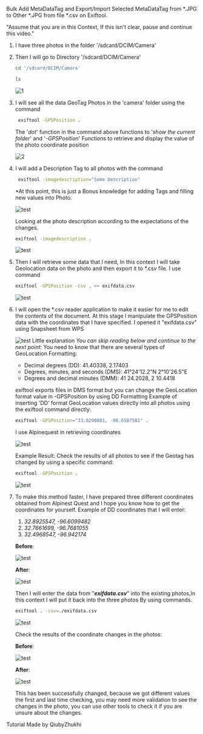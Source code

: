 Bulk Add MetaDataTag and Export/Import Selected MetaDataTag from *.JPG to Other *.JPG from file *.csv on Exiftool.

"Assume that you are in this Context, If this isn't clear, pause and continue this video."

1. I have three photos in the folder '/sdcard/DCIM/Camera'

2. Then I will go to Directory '/sdcard/DCIM/Camera'
    ```sh
    cd '/sdcard/DCIM/Camera' 
    ```
    ```sh
    ls
    ```
    ![1](1.jpg)

3. I will see all the data GeoTag Photos in the 'camera' folder using the command
    ```sh
     exiftool -GPSPosition .
     ```
     The '_dot_' function in the command above functions to '_show the current folder_' and '_-GPSPosition_' Functions to retrieve and display the value of the photo coordinate position
     
     ![2](2.jpg)
     
4. I will add a Description Tag to all photos with the command
    ```sh
     exiftool -imagedescription="Some Description" 
     ```
     *At this point, this is just a Bonus knowledge for adding Tags and filling new values into Photo.
     
     ![test](3.jpg)
     
     Looking at the photo description according to the expectations of the changes.
     ```sh
     exiftool -imagedescription .
     ```
     
     ![test](4.jpg)


5. Then I will retrieve some data that I need, In this context I will take Geolocation data on the photo and then export it to *.csv file. I use command
    ```sh
    exiftool -GPSPosition -csv . >> exifdata.csv
    ```
    ![test](5.jpg)

6. I will open the *.csv reader application to make it easier for me to edit the contents of the document. At this stage I manipulate the GPSPosition data with the coordinates that I have specified.
I opened it "exifdata.csv" using Snapsheet from WPS

    ![test](6.jpg)
Little explanation *You can skip reading below and continue to the next point*:
You need to know that there are several types of GeoLocation Formatting:
    - ‌Decimal degrees (DD): 41.40338, 2.17403
    - ‌Degrees, minutes, and seconds (DMS): 41°24'12.2"N 2°10'26.5"E
    - ‌Degrees and decimal minutes (DMM): 41 24.2028, 2 10.4418

    exiftool exports files in DMS format but you can change the GeoLocation format value in -GPSPosition by using DD Formatting
    Example of inserting 'DD' format GeoLocation values directly into all photos using the exiftool command directly:
    ```sh 
    exiftool -GPSPosition="33.0290801, -96.6587581" .
    ```
    I use Alpinequest in retrieving coordinates
    
    ![test](7.jpg)
    
    Example Result:
    Check the results of all photos to see if the Geotag has changed by using a specific command:
    ```sh
    exiftool -GPSPosition .
    ```
    
    ![test](8.jpg)
    
    
7. To make this method faster, I have prepared three different coordinates obtained from Alpinest Quest and I hope you know how to get the coordinates for yourself.
    Example of DD coordinates that I will enter:
    1. _32.8925547, -96.6099482_
    2. _32.7661699, -96.7681055_
    3. _32.4968547, -96.942174_
    
    **Before**:
    
    ![test](9before.jpg)
    
    **After**:
    
    ![test](10after.jpg)
    
    Then I will enter the data from "**_exifdata.csv_**" into the existing photos,In this context I will put it back into the three photos By using commands.
    ```sh
    exiftool . -csv=./exifdata.csv
    ```
    ![test](11.jpg)

   Check the results of the coordinate changes in the photos:
   
    **Before**:
    
    ![test](12.jpg)
    
    **After**:
    
    ![test](13.jpg)
    
    This has been successfully changed, because we got different values ​​the first and last time checking, you may need more validation to see the changes in the photo, you can use other tools to check it if you are unsure about the changes.
    
Tutorial Made by QiubyZhukhi
